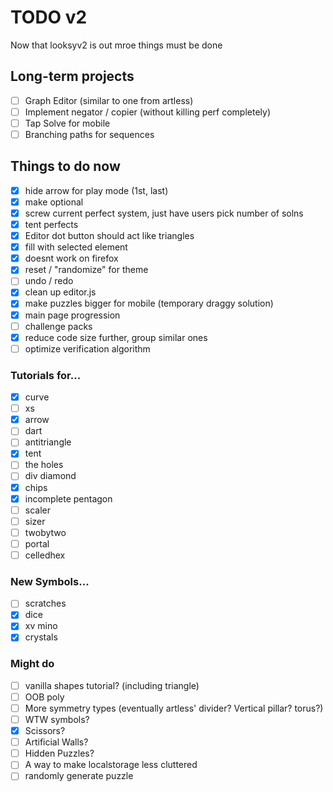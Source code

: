 # TODO v2
Now that looksyv2 is out mroe things must be done
## Long-term projects
- [ ] Graph Editor (similar to one from artless)
- [ ] Implement negator / copier (without killing perf completely)
- [ ] Tap Solve for mobile
- [ ] Branching paths for sequences

## Things to do now
- [x] hide arrow for play mode (1st, last)
- [x] make optional
- [x] screw current perfect system, just have users pick number of solns
- [x] tent perfects
- [x] Editor dot button should act like triangles
- [x] fill with selected element
- [x] doesnt work on firefox
- [x] reset / "randomize" for theme
- [ ] undo / redo
- [x] clean up editor.js
- [x] make puzzles bigger for mobile (temporary draggy solution)
- [x] main page progression
- [ ] challenge packs
- [x] reduce code size further, group similar ones
- [ ] optimize verification algorithm

### Tutorials for...
- [x] curve
- [ ] xs
- [x] arrow
- [ ] dart
- [ ] antitriangle
- [x] tent
- [ ] the holes
- [ ] div diamond
- [x] chips
- [x] incomplete pentagon
- [ ] scaler
- [ ] sizer
- [ ] twobytwo
- [ ] portal
- [ ] celledhex

### New Symbols...
- [ ] scratches
- [x] dice
- [x] xv mino
- [x] crystals

### Might do
- [ ] vanilla shapes tutorial? (including triangle)
- [ ] OOB poly
- [ ] More symmetry types (eventually artless' divider? Vertical pillar? torus?)
- [ ] WTW symbols?
- [x] Scissors?
- [ ] Artificial Walls?
- [ ] Hidden Puzzles?
- [ ] A way to make localstorage less cluttered
- [ ] randomly generate puzzle